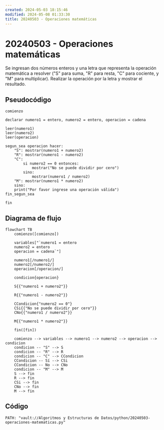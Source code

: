 ```yaml
---
created: 2024-05-03 18:15:46
modified: 2024-05-08 01:33:30
title: 20240503 - Operaciones matemáticas
---
```


# 20240503 - Operaciones matemáticas

Se ingresan dos números enteros y una letra que representa la operación matemática a resolver ("S" para suma, "R" para resta, "C" para cociente, y "M" para multiplicar). Realizar la operación por la letra y mostrar el resultado.

## Pseudocódigo

```
comienzo

declarar numero1 = entero, numero2 = entero, operacion = cadena

leer(numero1)
leer(numero2)
leer(operacion)

segun_sea operacion hacer:
    "S": mostrar(numero1 + numero2)
    "R": mostrar(numero1 - numero2)
    "C":
        si numero2 == 0 entonces:
            mostrar("No se puede dividir por cero")
        sino:
            mostrar(numero1 / numero2)
    "M": mostrar(numero1 * numero2)
    sino:
    print("Por favor ingrese una operación válida")
fin_segun_sea

fin
```

## Diagrama de flujo

```mermaid
flowchart TB
	comienzo([comienzo])
    
	variables["`numero1 = entero
	numero2 = entero
	operacion = cadena`"]
    
	numero1[/numero1/]
    numero2[/numero2/]
    operacion[/operacion/]
    
    condicion{operacion}
    
    S{{"numero1 + numero2"}}
    
    R{{"numero1 - numero2"}}
    
    CCondicion{"numero2 == 0"}
    CSi{{"No se puede dividir por cero"}}
    CNo{{"numero1 / numero2"}}
    
	M{{"numero1 * numero2"}}
    
	fin([fin])
    
	comienzo --> variables --> numero1 --> numero2 --> operacion --> condicion
	condicion -- "S" --> S
	condicion -- "R" --> R
	condicion -- "C" --> CCondicion
	CCondicion -- Sí --> CSi
	CCondicion -- No --> CNo
	condicion -- "M" --> M
	S --> fin
	R --> fin
	CSi --> fin
	CNo --> fin
	M --> fin
```

## Código

```embed-python
PATH: "vault://Algoritmos y Estructuras de Datos/python/20240503-operaciones-matematicas.py"
```
